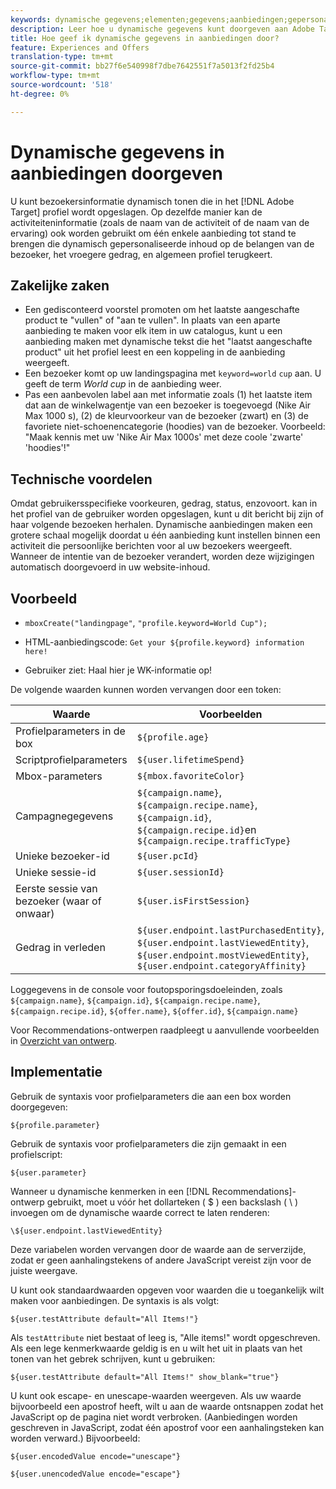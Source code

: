 ```yaml
---
keywords: dynamische gegevens;elementen;gegevens;aanbiedingen;gepersonaliseerde aanbiedingen;persoonlijke aanbiedingen;symbolische vervanging
description: Leer hoe u dynamische gegevens kunt doorgeven aan Adobe Target-aanbiedingen. Onderzoek bedrijfsgevallen die tonen waarom u dynamische aanbiedingen en meningsvoorbeelden en implementatieinformatie zou kunnen willen gebruiken.
title: Hoe geef ik dynamische gegevens in aanbiedingen door?
feature: Experiences and Offers
translation-type: tm+mt
source-git-commit: bb27f6e540998f7dbe7642551f7a5013f2fd25b4
workflow-type: tm+mt
source-wordcount: '518'
ht-degree: 0%

---
```



# Dynamische gegevens in aanbiedingen doorgeven

U kunt bezoekersinformatie dynamisch tonen die in het [!DNL Adobe Target] profiel wordt opgeslagen. Op dezelfde manier kan de activiteiteninformatie (zoals de naam van de activiteit of de naam van de ervaring) ook worden gebruikt om één enkele aanbieding tot stand te brengen die dynamisch gepersonaliseerde inhoud op de belangen van de bezoeker, het vroegere gedrag, en algemeen profiel terugkeert.

## Zakelijke zaken

* Een gedisconteerd voorstel promoten om het laatste aangeschafte product te &quot;vullen&quot; of &quot;aan te vullen&quot;. In plaats van een aparte aanbieding te maken voor elk item in uw catalogus, kunt u een aanbieding maken met dynamische tekst die het &quot;laatst aangeschafte product&quot; uit het profiel leest en een koppeling in de aanbieding weergeeft.
* Een bezoeker komt op uw landingspagina met `keyword=world` `cup` aan. U geeft de term *World cup* in de aanbieding weer.
* Pas een aanbevolen label aan met informatie zoals (1) het laatste item dat aan de winkelwagentje van een bezoeker is toegevoegd (Nike Air Max 1000 s), (2) de kleurvoorkeur van de bezoeker (zwart) en (3) de favoriete niet-schoenencategorie (hoodies) van de bezoeker. Voorbeeld: &quot;Maak kennis met uw &#39;Nike Air Max 1000s&#39; met deze coole &#39;zwarte&#39; &#39;hoodies&#39;!&quot;

## Technische voordelen

Omdat gebruikersspecifieke voorkeuren, gedrag, status, enzovoort. kan in het profiel van de gebruiker worden opgeslagen, kunt u dit bericht bij zijn of haar volgende bezoeken herhalen. Dynamische aanbiedingen maken een grotere schaal mogelijk doordat u één aanbieding kunt instellen binnen een activiteit die persoonlijke berichten voor al uw bezoekers weergeeft. Wanneer de intentie van de bezoeker verandert, worden deze wijzigingen automatisch doorgevoerd in uw website-inhoud.

## Voorbeeld

* `mboxCreate("landingpage"`,  `"profile.keyword=World Cup");`

* HTML-aanbiedingscode: `Get your ${profile.keyword} information here!`
* Gebruiker ziet: Haal hier je WK-informatie op!

De volgende waarden kunnen worden vervangen door een token:

| Waarde | Voorbeelden |
|--- |--- |
| Profielparameters in de box | `${profile.age}` |
| Scriptprofielparameters | `${user.lifetimeSpend}` |
| Mbox-parameters | `${mbox.favoriteColor}` |
| Campagnegegevens | `${campaign.name}`,  `${campaign.recipe.name}`,  `${campaign.id}`,  `${campaign.recipe.id}`en  `${campaign.recipe.trafficType}` |
| Unieke bezoeker-id | `${user.pcId}` |
| Unieke sessie-id | `${user.sessionId}` |
| Eerste sessie van bezoeker (waar of onwaar) | `${user.isFirstSession}` |
| Gedrag in verleden | `${user.endpoint.lastPurchasedEntity}`, `${user.endpoint.lastViewedEntity}`, `${user.endpoint.mostViewedEntity}`, `${user.endpoint.categoryAffinity}` |

Loggegevens in de console voor foutopsporingsdoeleinden, zoals `${campaign.name}`, `${campaign.id}`, `${campaign.recipe.name}`, `${campaign.recipe.id}`, `${offer.name}`, `${offer.id}`, `${campaign.name}`

Voor Recommendations-ontwerpen raadpleegt u aanvullende voorbeelden in [Overzicht van ontwerp](/help/c-recommendations/c-design-overview/design-overview.md).

## Implementatie

Gebruik de syntaxis voor profielparameters die aan een box worden doorgegeven:

`${profile.parameter}`

Gebruik de syntaxis voor profielparameters die zijn gemaakt in een profielscript:

`${user.parameter}`

Wanneer u dynamische kenmerken in een [!DNL Recommendations]-ontwerp gebruikt, moet u vóór het dollarteken ( $ ) een backslash ( \ ) invoegen om de dynamische waarde correct te laten renderen:

`\${user.endpoint.lastViewedEntity}`

Deze variabelen worden vervangen door de waarde aan de serverzijde, zodat er geen aanhalingstekens of andere JavaScript vereist zijn voor de juiste weergave.

U kunt ook standaardwaarden opgeven voor waarden die u toegankelijk wilt maken voor aanbiedingen. De syntaxis is als volgt:

`${user.testAttribute default="All Items!"}`

Als `testAttribute` niet bestaat of leeg is, &quot;Alle items!&quot; wordt opgeschreven. Als een lege kenmerkwaarde geldig is en u wilt het uit in plaats van het tonen van het gebrek schrijven, kunt u gebruiken:

`${user.testAttribute default="All Items!" show_blank="true"}`

U kunt ook escape- en unescape-waarden weergeven. Als uw waarde bijvoorbeeld een apostrof heeft, wilt u aan de waarde ontsnappen zodat het JavaScript op de pagina niet wordt verbroken. (Aanbiedingen worden geschreven in JavaScript, zodat één apostrof voor een aanhalingsteken kan worden verward.) Bijvoorbeeld:

`${user.encodedValue encode="unescape"}`

`${user.unencodedValue encode="escape"}`